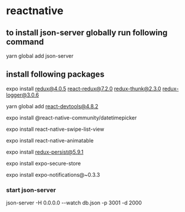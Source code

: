 # reactnative

## to install json-server globally run following command

yarn global add json-server

## install following packages

expo install redux@4.0.5 react-redux@7.2.0 redux-thunk@2.3.0 redux-logger@3.0.6

yarn global add react-devtools@4.8.2

expo install @react-native-community/datetimepicker

expo install react-native-swipe-list-view

expo install react-native-animatable

expo install redux-persist@5.9.1

expo install expo-secure-store

expo install expo-notifications@~0.3.3

### start json-server

json-server -H 0.0.0.0 --watch db.json -p 3001 -d 2000
